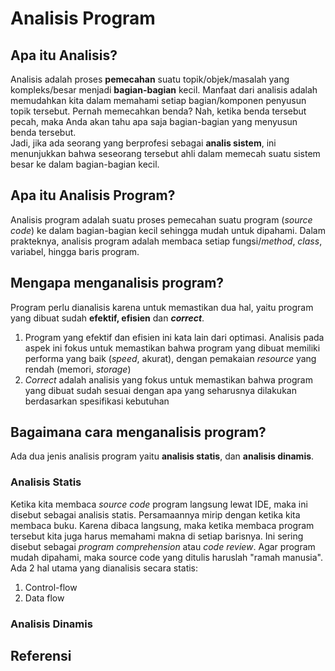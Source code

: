 # Analisis Program

## Apa itu Analisis?
Analisis adalah proses **pemecahan** suatu topik/objek/masalah yang kompleks/besar menjadi **bagian-bagian** kecil. Manfaat dari analisis adalah memudahkan kita dalam memahami setiap bagian/komponen penyusun topik tersebut. Pernah memecahkan benda? Nah, ketika benda tersebut pecah, maka Anda akan tahu apa saja bagian-bagian yang menyusun benda tersebut.<br>
Jadi, jika ada seorang yang berprofesi sebagai **analis sistem**, ini menunjukkan bahwa seseorang tersebut ahli dalam memecah suatu sistem besar ke dalam bagian-bagian kecil.

## Apa itu Analisis Program? 
Analisis program adalah suatu proses pemecahan suatu program (_source code_) ke dalam bagian-bagian kecil sehingga mudah untuk dipahami. Dalam prakteknya, analisis program adalah membaca setiap fungsi/_method_, _class_, variabel, hingga baris program.

## Mengapa menganalisis program?
Program perlu dianalisis karena untuk memastikan dua hal, yaitu program yang dibuat sudah **efektif, efisien** dan **_correct_**. <br>
1. Program yang efektif dan efisien ini kata lain dari optimasi. Analisis pada aspek ini fokus untuk memastikan bahwa program yang dibuat memiliki performa yang baik (_speed_, akurat), dengan pemakaian _resource_ yang rendah (memori, _storage_)<br>
2. _Correct_ adalah analisis yang fokus untuk memastikan bahwa program yang dibuat sudah sesuai dengan apa yang seharusnya dilakukan berdasarkan spesifikasi kebutuhan  

## Bagaimana cara menganalisis program?
Ada dua jenis analisis program yaitu **analisis statis**, dan **analisis dinamis**. <br>
### Analisis Statis
Ketika kita membaca _source code_ program langsung lewat IDE, maka ini disebut sebagai analisis statis. Persamaannya mirip dengan ketika kita membaca buku. Karena dibaca langsung, maka ketika membaca program tersebut kita juga harus memahami makna di setiap barisnya. Ini sering disebut sebagai _program comprehension_ atau _code review_.
Agar program mudah dipahami, maka source code yang ditulis haruslah "ramah manusia". <br>
Ada 2 hal utama yang dianalisis secara statis: <br>
1. Control-flow
2. Data flow

### Analisis Dinamis

## Referensi
